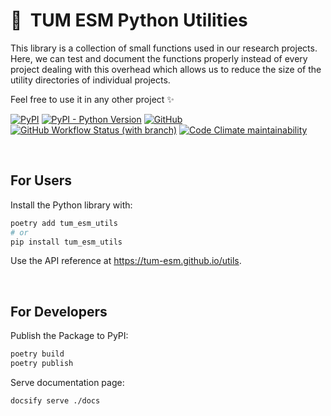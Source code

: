 # 🔬 &nbsp;TUM ESM Python Utilities

This library is a collection of small functions used in our research projects. Here, we can test and document the functions properly instead of every project dealing with this overhead which allows us to reduce the size of the utility directories of individual projects.

Feel free to use it in any other project ✨

[![PyPI](https://img.shields.io/pypi/v/tum-esm-utils?color=f43f5e)](https://pypi.org/project/tum-esm-utils)
[![PyPI - Python Version](https://img.shields.io/pypi/pyversions/tum-esm-utils?color=f43f5e)](https://pypi.org/project/tum-esm-utils/)
[![GitHub](https://img.shields.io/github/license/tum-esm/utils?color=f59e0b)](https://github.com/tum-esm/utils/blob/main/LICENSE)
<br/>
[![GitHub Workflow Status (with branch)](https://img.shields.io/github/actions/workflow/status/tum-esm/utils/test.yaml?branch=main&label=CI%20tests)](https://github.com/tum-esm/utils/actions/workflows/test.yaml)
[![Code Climate maintainability](https://img.shields.io/codeclimate/maintainability/tum-esm/utils?label=codeclimate%20maintainability%20rating)](https://codeclimate.com/github/tum-esm/utils)

<br/>

## For Users

Install the Python library with:

```bash
poetry add tum_esm_utils
# or
pip install tum_esm_utils
```

Use the API reference at https://tum-esm.github.io/utils.

<br/>

## For Developers

Publish the Package to PyPI:

```bash
poetry build
poetry publish
```

Serve documentation page:

```bash
docsify serve ./docs
```
